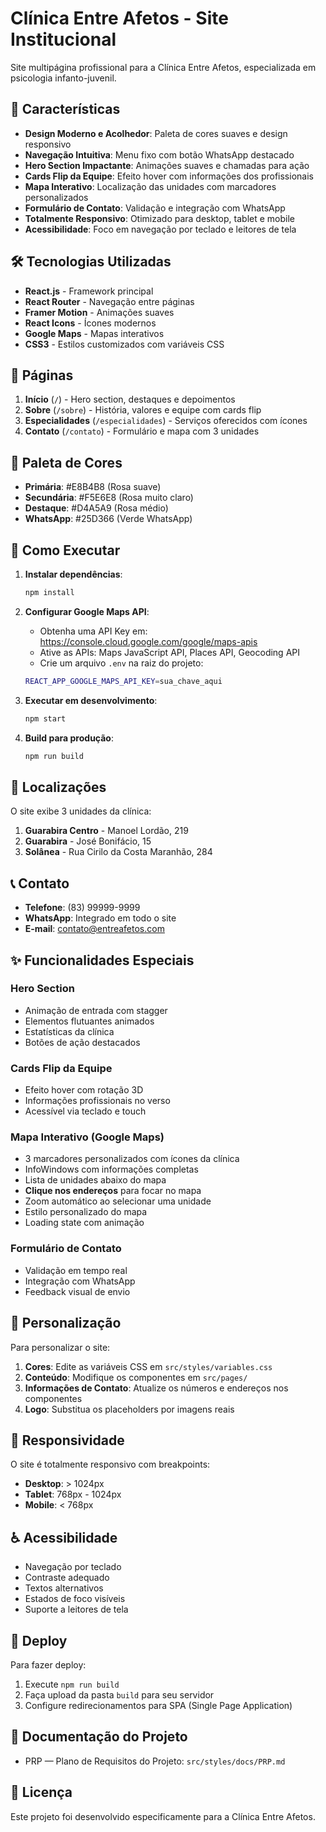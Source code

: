# Clínica Entre Afetos - Site Institucional

Site multipágina profissional para a Clínica Entre Afetos, especializada em psicologia infanto-juvenil.

## 🚀 Características

- **Design Moderno e Acolhedor**: Paleta de cores suaves e design responsivo
- **Navegação Intuitiva**: Menu fixo com botão WhatsApp destacado
- **Hero Section Impactante**: Animações suaves e chamadas para ação
- **Cards Flip da Equipe**: Efeito hover com informações dos profissionais
- **Mapa Interativo**: Localização das unidades com marcadores personalizados
- **Formulário de Contato**: Validação e integração com WhatsApp
- **Totalmente Responsivo**: Otimizado para desktop, tablet e mobile
- **Acessibilidade**: Foco em navegação por teclado e leitores de tela

## 🛠️ Tecnologias Utilizadas

- **React.js** - Framework principal
- **React Router** - Navegação entre páginas
- **Framer Motion** - Animações suaves
- **React Icons** - Ícones modernos
- **Google Maps** - Mapas interativos
- **CSS3** - Estilos customizados com variáveis CSS

## 📱 Páginas

1. **Início** (`/`) - Hero section, destaques e depoimentos
2. **Sobre** (`/sobre`) - História, valores e equipe com cards flip
3. **Especialidades** (`/especialidades`) - Serviços oferecidos com ícones
4. **Contato** (`/contato`) - Formulário e mapa com 3 unidades

## 🎨 Paleta de Cores

- **Primária**: #E8B4B8 (Rosa suave)
- **Secundária**: #F5E6E8 (Rosa muito claro)
- **Destaque**: #D4A5A9 (Rosa médio)
- **WhatsApp**: #25D366 (Verde WhatsApp)

## 🚀 Como Executar

1. **Instalar dependências**:
   ```bash
   npm install
   ```

2. **Configurar Google Maps API**:
   - Obtenha uma API Key em: https://console.cloud.google.com/google/maps-apis
   - Ative as APIs: Maps JavaScript API, Places API, Geocoding API
   - Crie um arquivo `.env` na raiz do projeto:
   ```bash
   REACT_APP_GOOGLE_MAPS_API_KEY=sua_chave_aqui
   ```

3. **Executar em desenvolvimento**:
   ```bash
   npm start
   ```

4. **Build para produção**:
   ```bash
   npm run build
   ```

## 📍 Localizações

O site exibe 3 unidades da clínica:

1. **Guarabira Centro** - Manoel Lordão, 219
2. **Guarabira** - José Bonifácio, 15
3. **Solânea** - Rua Cirilo da Costa Maranhão, 284

## 📞 Contato

- **Telefone**: (83) 99999-9999
- **WhatsApp**: Integrado em todo o site
- **E-mail**: contato@entreafetos.com

## ✨ Funcionalidades Especiais

### Hero Section
- Animação de entrada com stagger
- Elementos flutuantes animados
- Estatísticas da clínica
- Botões de ação destacados

### Cards Flip da Equipe
- Efeito hover com rotação 3D
- Informações profissionais no verso
- Acessível via teclado e touch

### Mapa Interativo (Google Maps)
- 3 marcadores personalizados com ícones da clínica
- InfoWindows com informações completas
- Lista de unidades abaixo do mapa
- **Clique nos endereços** para focar no mapa
- Zoom automático ao selecionar uma unidade
- Estilo personalizado do mapa
- Loading state com animação

### Formulário de Contato
- Validação em tempo real
- Integração com WhatsApp
- Feedback visual de envio

## 🔧 Personalização

Para personalizar o site:

1. **Cores**: Edite as variáveis CSS em `src/styles/variables.css`
2. **Conteúdo**: Modifique os componentes em `src/pages/`
3. **Informações de Contato**: Atualize os números e endereços nos componentes
4. **Logo**: Substitua os placeholders por imagens reais

## 📱 Responsividade

O site é totalmente responsivo com breakpoints:
- **Desktop**: > 1024px
- **Tablet**: 768px - 1024px
- **Mobile**: < 768px

## ♿ Acessibilidade

- Navegação por teclado
- Contraste adequado
- Textos alternativos
- Estados de foco visíveis
- Suporte a leitores de tela

## 🚀 Deploy

Para fazer deploy:

1. Execute `npm run build`
2. Faça upload da pasta `build` para seu servidor
3. Configure redirecionamentos para SPA (Single Page Application)

## 📄 Documentação do Projeto

- PRP — Plano de Requisitos do Projeto: `src/styles/docs/PRP.md`

## 📄 Licença

Este projeto foi desenvolvido especificamente para a Clínica Entre Afetos.